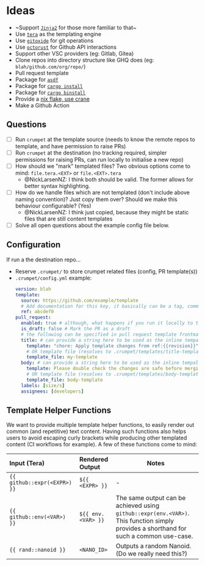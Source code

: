 # Ideas

- ~Support [`Jinja2`](https://docs.rs/minijinja/latest/minijinja/) for those more familiar to that~
- Use [`tera`](https://github.com/Keats/tera) as the templating engine
- Use [`gitoxide`](https://github.com/Byron/gitoxide) for git operations
- Use [`octorust`](https://docs.rs/octorust/latest/octorust/) for Github API interactions
- Support other VSC providers (eg: Gitlab, Gitea)
- Clone repos into directory structure like GHQ does (eg: `blah/github.com/org/repo/`)
- Pull request template
- Package for [`asdf`](https://asdf-vm.com/plugins/create.html)
- Package for [`cargo install`](https://doc.rust-lang.org/cargo/reference/publishing.html)
- Package for [`cargo binstall`](https://github.com/cargo-bins/cargo-binstall)
- Provide a [nix flake, use crane](https://fasterthanli.me/series/building-a-rust-service-with-nix/part-11#building-catscii-with-nix-build)
- Make a Github Action

## Questions

- [ ] Run `crumpet` at the template source (needs to know the remote repos to template, and have permission to raise PRs)
- [ ] Run `crumpet` at the destination (no tracking required, simpler permissions for raising PRs, can run locally to initialise a new repo)
- [ ] How should we "mark" templated files? Two obvious options come to mind: `file.tera.<EXT>` or `file.<EXT>.tera`
  - @NickLarsenNZ: I think both should be valid. The former allows for better syntax highlighting.
- [ ] How do we handle files which are not templated (don't include above naming convention)? Just copy them over? Should
      we make this behaviour configurable? (Yes)
  - @NickLarsenNZ: I think just copied, because they might be static files that are still content templates
- [ ] Solve all open questions about the example config file below.

## Configuration

If run a the destination repo...

- Reserve `.crumpet/` to store crumpet related files (config, PR template(s))
- `.crumpet/config.yml` example:
   ```yml
   version: blah
   template:
     source: https://github.com/example/template
     # Add documentation for this key, it basically can be a tag, commit or branch. A commitish
     ref: abcdef0
   pull_request:
     enabled: true # although, what happens if you run it locally to test? Some CIs give an env var so you can tell if it is run via CI
     is_draft: false # Mark the PR as a draft
     # the following can be specified in pull request template frontmatter - which takes precedence?
     title: # can provide a string here to be used as the inline tempalte, or the explicit keys below:
       template: "chore: Apply template changes from ref:{{revision}}"
       # OR template file (resolves to .crumpet/templates/title-template).
       template_file: my-template
     body: # can provide a string here to be used as the inline tempalte, or the explicit keys below:
       template: Please double check the changes are safe before merging
       # OR template file (resolves to .crumpet/templates/body-template).
       template_file: body-template
     labels: [size/s]
     assignees: [developers]
   ```

## Template Helper Functions

We want to provide multiple template helper functions, to easily render out common (and repetitive) text content. Having
such functions also helps users to avoid escaping curly brackets while producing other templated content (CI workflows
for example). A few of these functions come to mind:

| Input (Tera)                 | Rendered Output    | Notes                                                                                                                                  |
| :--------------------------- | :----------------- | -------------------------------------------------------------------------------------------------------------------------------------- |
| `{{ github::expr(<EXPR>) }}` | `${{ <EXPR> }}`    | -                                                                                                                                      |
| `{{ github::env(<VAR>) }}`   | `${{ env.<VAR> }}` | The same output can be achieved using `github::expr(env.<VAR>)`. This function simply provides a shorthand for such a common use-case. |
| `{{ rand::nanoid }}`         | `<NANO_ID>`        | Outputs a random Nanoid. (Do we really need this?)                                                                                     |
